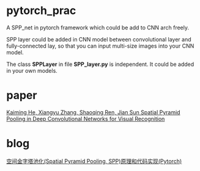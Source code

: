 

# pytorch_prac
A SPP_net in pytorch framework which could be add to CNN arch freely.


SPP layer could be added in CNN model between convolutional layer and fully-connected lay, so that you can input multi-size images into your CNN model. 

The class **SPPLayer** in file **SPP_layer.py** is independent. It could be added in your own models. 

# paper
[Kaiming He, Xiangyu Zhang, Shaoqing Ren, Jian Sun Spatial Pyramid Pooling in Deep Convolutional Networks for Visual Recognition](https://arxiv.org/abs/1406.4729)

# blog
[空间金字塔池化(Spatial Pyramid Pooling, SPP)原理和代码实现(Pytorch)](https://www.cnblogs.com/marsggbo/p/8572846.html)
